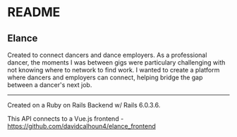 # README

## Elance

Created to connect dancers and dance employers. As a professional dancer, the moments I was between gigs were particulary challenging with not knowing where to network to find work. I wanted to create a platform where dancers and employers can connect, helping bridge the gap between a dancer's next job. 

<hr>

Created on a Ruby on Rails Backend w/ Rails 6.0.3.6. 

This API connects to a Vue.js frontend  -  https://github.com/davidcalhoun4/elance_frontend

